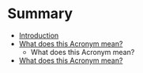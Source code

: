 # Summary

* [Introduction](README.md)
* [What does this Acronym mean?](acronym.md)
   * What does this Acronym mean?
* [What does this Acronym mean?](introduction/what_does_this_acronym_mean.md)

